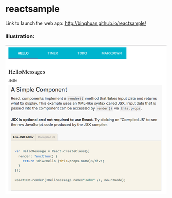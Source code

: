 # reactsample
Link to launch the web app: <a href="http://binghuan.github.io/reactsample/">http://binghuan.github.io/reactsample/</a>

### Illustration:
![](./demo.png)
